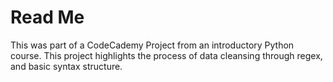 # Read Me

This was part of a CodeCademy Project from an introductory Python course. This project highlights the process of data cleansing through regex, and basic syntax structure. 
